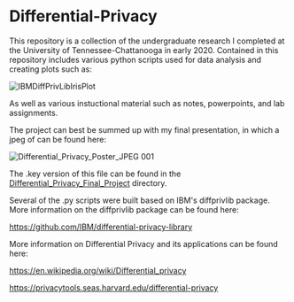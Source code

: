 # Differential-Privacy

This repository is a collection of the undergraduate research I completed at the University of Tennessee-Chattanooga in early 2020. Contained in this repository includes various python scripts used for data analysis and creating plots such as: 

![IBMDiffPrivLibIrisPlot](https://user-images.githubusercontent.com/60154921/129134999-89f006ca-5375-456c-a542-0a2e7d3edd31.png)

As well as various instuctional material such as notes, powerpoints, and lab assignments. 

The project can best be summed up with my final presentation, in which a jpeg of can be found here: 

![Differential_Privacy_Poster_JPEG 001](https://user-images.githubusercontent.com/60154921/129135120-8472c3f3-4f02-4535-aaf6-8dce6b61995a.jpeg)

The .key version of this file can be found in the [Differential_Privacy_Final_Project] directory.

Several of the .py scripts were built based on IBM's diffprivlib package. More information on the diffprivlib package can be found here: 

https://github.com/IBM/differential-privacy-library

More information on Differential Privacy and its applications can be found here:

https://en.wikipedia.org/wiki/Differential_privacy

https://privacytools.seas.harvard.edu/differential-privacy

[Differential_Privacy_Final_Project]: https://github.com/seanaroche/Differential-Privacy/tree/master/Differential_Privacy_Final_Project
